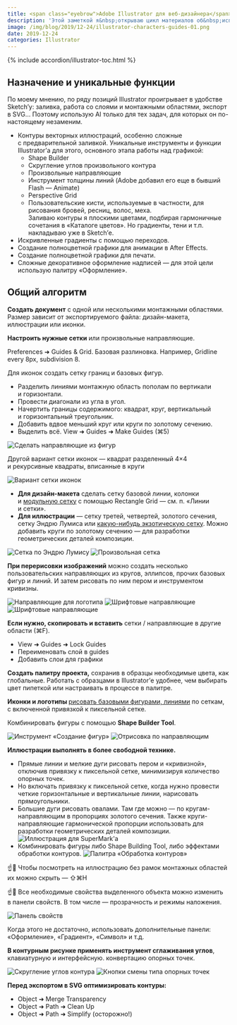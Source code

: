 ```yaml
---
title: <span class="eyebrow">Adobe Illustrator для веб-дизайнера</span> 1) Введение
description: 'Этой заметкой я&nbsp;открываю цикл материалов об&nbsp;использовании Adobe Illustrator в&nbsp;веб-дизайне.'
image: /img/blog/2019/12-24/illustrator-characters-guides-01.png
date: 2019-12-24
categories: Illustrator
---
```


{% include accordion/illustrator-toc.html %}

<h2>Назначение и&nbsp;уникальные функции</h2>
<p>По&nbsp;моему мнению, по&nbsp;ряду позиций Illustrator проигрывает в&nbsp;удобстве Sketch’у: заливка, работа со&nbsp;слоями и&nbsp;монтажными областями, экспорт в&nbsp;SVG... Поэтому использую&nbsp;AI только для тех задач, для которых он&nbsp;по-настоящему незаменим.</p>
<ul>
<li>Контуры векторных иллюстраций, особенно сложные с&nbsp;предварительной заливкой. Уникальные инструменты и&nbsp;функции Illustrator’а для этого, основного этапа работы над графикой:
<ul>
<li>Shape Builder</li>
<li>Скругление углов произвольного контура</li>
<li>Произвольные направляющие</li>
<li>Инструмент толщины линий (Adobe добавил его еще в&nbsp;бывший Flash&nbsp;&mdash; Animate)</li>
<li>Perspective Grid</li>
<li>Пользовательские кисти, используемые в&nbsp;частности, для рисования бровей, ресниц, волос, меха.<br>
Заливаю контуры я&nbsp;плоскими цветами, подбирая гармоничные сочетания в&nbsp;«Каталоге цветов». Но&nbsp;градиенты, тени и&nbsp;т.п. накладываю уже в&nbsp;Sketch’е.</li>
</ul>
</li>
<li>Искривленные градиенты с&nbsp;помощью переходов.</li>
<li>Создание полноцветной графики для анимации в&nbsp;After Effects.</li>
<li>Создание полноцветной графики для печати.</li>
<li>Сложные декоративное оформление надписей&nbsp;— для этой цели использую палитру «Оформление».</li>
</ul>
<h2>Общий алгоритм</h2>
<p><strong>Создать документ</strong> с&nbsp;одной или несколькими монтажными областями. Размер зависит от&nbsp;экспортируемого файла: дизайн-макета, иллюстрации или иконки.</p>
<p><strong>Настроить нужные сетки</strong> или произвольные направляющие.</p>
<p>Preferences ➜ Guides &amp;&nbsp;Grid. Базовая разлиновка. Например, Gridline every 8px, subdivision 8.</p>
<p>Для иконок создать сетку границ и&nbsp;базовых фигур.</p>
<ul>
<li>Разделить линиями монтажную область пополам по&nbsp;вертикали и&nbsp;горизонтали.</li>
<li>Провести диагонали из&nbsp;угла в&nbsp;угол.</li>
<li>Начертить границы содержимого: квадрат, круг, вертикальный и&nbsp;горизонтальный треугольник.</li>
<li>Добавить вдвое меньший круг или круги по&nbsp;золотому сечению.</li>
<li>Выделить всё. View ➜ Guides ➜ Make Guides (⌘5)</li>
</ul>
<img src="{{ site.assets }}/img/blog/2019/12-24/illustrator-make-guides.png" alt="Сделать направляющие из фигур">
<p>Другой вариант сетки иконок&nbsp;— квадрат разделенный 4×4 и&nbsp;рекурсивные квадраты, вписанные в&nbsp;круги</p>
<img src="{{ site.assets }}/img/blog/2019/12-24/illustrator-recursive-squares-grid.png" alt="Вариант сетки иконок">
<ul>
<li><strong>Для дизайн-макета</strong> сделать сетку базовой линии, колонки и&nbsp;<a href="https://www.pinterest.ru/pin/245938829631827772/">модульную сетку</a> с&nbsp;помощью Rectangle Grid&nbsp;— см.&nbsp;п. «Линии и&nbsp;сетки».</li>
<li><strong>Для иллюстрации</strong>&nbsp;— сетку третей, четвертей, золотого сечения, сетку Эндрю Лумиса или <a href="https://www.pinterest.ru/paschka/grids-grid-systems-systematic-design/">какую-нибудь экзотическую сетку</a>. Можно добавить круги по&nbsp;золотому сечению&nbsp;— для разработки геометрических деталей композиции.<br>
</li>
</ul>
<img src="{{ site.assets }}/img/blog/2019/12-24/illustrator-andrew-loomis-grid.png" alt="Сетка по Эндрю Лумису">
<img src="{{ site.assets }}/img/blog/2019/12-24/illustrator-custom-grid.png" alt="Произвольная сетка">
<p><strong>При перерисовки изображений</strong> можно создать несколько пользовательских направляющих из&nbsp;кругов, эллипсов, прочих базовых фигур и&nbsp;линий. И&nbsp;затем рисовать по&nbsp;ним пером и&nbsp;инструментом кривизны.</p>
<img src="{{ site.assets }}/img/blog/2019/12-24/illustrator-guides-for-logo.png" alt="Направляющие для логотипа">
<img src="{{ site.assets }}/img/blog/2019/12-24/illustrator-characters-guides-01.png" alt="Шрифтовые направляющие">
<img src="{{ site.assets }}/img/blog/2019/12-24/illustrator-characters-guides-02.png" alt="Шрифтовые направляющие">
<p><strong>Если нужно, скопировать и&nbsp;вставить</strong> сетки&nbsp;/ направляющие в&nbsp;другие области (⌘F).</p>
<ul>
<li>View ➜ Guides ➜ Lock Guides</li>
<li>Переименовать слой в&nbsp;guides</li>
<li>Добавить слои для графики</li>
</ul>
<p><strong>Создать палитру проекта,</strong> сохранив в&nbsp;образцы необходимые цвета, как глобальные. Работать с&nbsp;образцами в&nbsp;Illustrator’е удобнее, чем выбирать цвет пипеткой или настраивать в&nbsp;процессе в&nbsp;палитре.</p>
<p><strong>Иконки и&nbsp;логотипы </strong><a href="https://www.youtube.com/watch?v=m24A8lsQWXQ">рисовать базовыми фигурами, линиями</a> по&nbsp;сеткам, с&nbsp;включенной привязкой к&nbsp;пиксельной сетке.</p>
<p>Комбинировать фигуры с&nbsp;помощью <strong>Shape Builder Tool</strong>.</p>
<img src="{{ site.assets }}/img/blog/2019/12-24/illustrator-shape-builder-tool.png" alt="Инструмент «Создание фигур»">
<img src="{{ site.assets }}/img/blog/2019/12-24/logo-construction-giraffe-w-circles.gif" alt="Отрисовка по направляющим">

<p><strong>Иллюстрации выполнять в&nbsp;более свободной технике.</strong></p>
<ul>
<li>Прямые линии и&nbsp;мелкие дуги рисовать пером и&nbsp;«кривизной», отключив привязку к&nbsp;пиксельной сетке, минимизируя количество опорных точек.</li>
<li>Но&nbsp;включать привязку к&nbsp;пиксельной сетке, когда нужно провести четкие горизонтальные и&nbsp;вертикальные линии, нарисовать прямоугольники.</li>
<li>Большие дуги рисовать овалами. Там где можно&nbsp;— по&nbsp;кругам-направляющим в&nbsp;пропорциях золотого сечения. Также круги-направляющие гармонической пропорции использовать для разработки геометрических деталей композиции.
<img src="{{ site.assets }}/img/blog/2019/12-24/illustrator-supermark.png" alt="Иллюстрация для SuperMark'а">
</li>
<li>Комбинировать фигуры либо Shape Building Tool, либо эффектами обработки контуров.
<img src="{{ site.assets }}/img/blog/2019/12-24/illustrator-pathfinder.png" alt="Палитра «Обработка контуров»">
</li>
</ul>
<p>☝️🧐 Чтобы посмотреть на&nbsp;иллюстрацию без рамок монтажных областей их&nbsp;можно скрыть&nbsp;— ⇧⌘H</p>
<p>☝️🧐 Все необходимые свойства выделенного объекта можно изменить в&nbsp;панели свойств. В&nbsp;том числе&nbsp;— прозрачность и&nbsp;режимы наложения.</p>
<img src="{{ site.assets }}/img/blog/2019/12-24/illustrator-properties-opacity.png" alt="Панель свойств">
<p>Когда этого не&nbsp;достаточно, использовать дополнительные панели: «Оформление», «Градиент», «Символ» и&nbsp;т.д.</p>
<p><strong>В&nbsp;контурным рисунке применять инструмент сглаживания углов</strong>, клавиатурную и&nbsp;интерфейсную. конвертацию опорных точек.</p>
<img src="{{ site.assets }}/img/blog/2019/12-24/illustrator-rounding-corner.png" alt="Скругление углов контура">
<img src="{{ site.assets }}/img/blog/2019/12-24/illustrator-conver-anchors.png" alt="Кнопки смены типа опорных точек">
<p><strong>Перед экспортом в&nbsp;SVG оптимизировать контуры:</strong></p>
<ul>
<li>Object ➜ Merge Transparency</li>
<li>Object ➜ Path ➜ Clean Up</li>
<li>Object ➜ Path ➜ Simplify (осторожно!)</li>
</ul>
